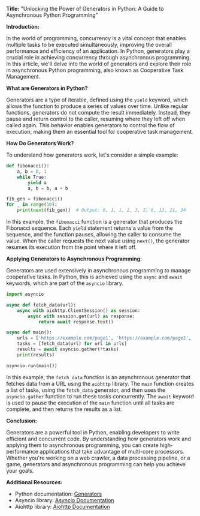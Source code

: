 **Title:** "Unlocking the Power of Generators in Python: A Guide to Asynchronous Python Programming"

**Introduction:**

In the world of programming, concurrency is a vital concept that enables multiple tasks to be executed simultaneously, improving the overall performance and efficiency of an application. In Python, generators play a crucial role in achieving concurrency through asynchronous programming. In this article, we'll delve into the world of generators and explore their role in asynchronous Python programming, also known as Cooperative Task Management.

**What are Generators in Python?**

Generators are a type of iterable, defined using the `yield` keyword, which allows the function to produce a series of values over time. Unlike regular functions, generators do not compute the result immediately. Instead, they pause and return control to the caller, resuming where they left off when called again. This behavior enables generators to control the flow of execution, making them an essential tool for cooperative task management.

**How Do Generators Work?**

To understand how generators work, let's consider a simple example:
```python
def fibonacci():
    a, b = 0, 1
    while True:
        yield a
        a, b = b, a + b

fib_gen = fibonacci()
for _ in range(10):
    print(next(fib_gen))  # Output: 0, 1, 1, 2, 3, 5, 8, 13, 21, 34
```
In this example, the `fibonacci` function is a generator that produces the Fibonacci sequence. Each `yield` statement returns a value from the sequence, and the function pauses, allowing the caller to consume the value. When the caller requests the next value using `next()`, the generator resumes its execution from the point where it left off.

**Applying Generators to Asynchronous Programming:**

Generators are used extensively in asynchronous programming to manage cooperative tasks. In Python, this is achieved using the `async` and `await` keywords, which are part of the `asyncio` library.
```python
import asyncio

async def fetch_data(url):
    async with aiohttp.ClientSession() as session:
        async with session.get(url) as response:
            return await response.text()

async def main():
    urls = ['https://example.com/page1', 'https://example.com/page2', 'https://example.com/page3']
    tasks = [fetch_data(url) for url in urls]
    results = await asyncio.gather(*tasks)
    print(results)

asyncio.run(main())
```
In this example, the `fetch_data` function is an asynchronous generator that fetches data from a URL using the `aiohttp` library. The `main` function creates a list of tasks, using the `fetch_data` generator, and then uses the `asyncio.gather` function to run these tasks concurrently. The `await` keyword is used to pause the execution of the `main` function until all tasks are complete, and then returns the results as a list.

**Conclusion:**

Generators are a powerful tool in Python, enabling developers to write efficient and concurrent code. By understanding how generators work and applying them to asynchronous programming, you can create high-performance applications that take advantage of multi-core processors. Whether you're working on a web crawler, a data processing pipeline, or a game, generators and asynchronous programming can help you achieve your goals.

**Additional Resources:**

* Python documentation: [Generators](https://docs.python.org/3/glossary.html#term-generator)
* Asyncio library: [Asyncio Documentation](https://docs.python.org/3/library/asyncio.html)
* Aiohttp library: [Aiohttp Documentation](https://aiohttp.readthedocs.io/en/stable/)